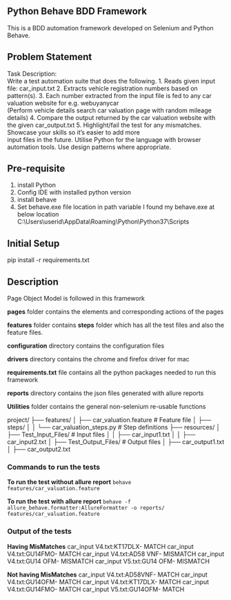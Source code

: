 ## **Python Behave BDD Framework**

This is a BDD automation framework developed on Selenium and Python Behave.

## **Problem Statement**

Task Description:  
Write a test automation suite that does the following.
1.
Reads given input file: car_input.txt
2.
Extracts vehicle registration numbers based on pattern(s).
3.
Each number extracted from the input file is fed to any car valuation website for e.g.
webuyanycar  
(Perform vehicle details search car valuation page with random mileage details)
4.
Compare the output returned by the car valuation website with the given car_output.txt
5.
Highlight/fail the test for any mismatches. Showcase your skills so it’s easier to add more  
input files in the future. Utilise Python for the language with browser automation tools. Use
design patterns where appropriate.

## **Pre-requisite**

1. install Python
2. Config IDE with installed python version
3. install behave
4. Set behave.exe file location in path variable I found my behave.exe at below location C:\Users\userid\AppData\Roaming\Python\Python37\Scripts

## **Initial Setup**
pip install -r requirements.txt


## **Description**

Page Object Model is followed in this framework

**pages** folder contains the elements and corresponding actions of the pages

**features** folder contains **steps** folder which has all the test files and also the feature files.

**configuration** directory contains the configuration files

**drivers** directory contains the chrome and firefox driver for mac

**requirements.txt** file contains all the python packages needed to run this framework

**reports** directory contains the json files generated with allure reports

**Utilities** folder contains the general non-selenium re-usable functions 

project/
├── features/
│   ├── car_valuation.feature  # Feature file
│   ├── steps/
│   │   └── car_valuation_steps.py  # Step definitions
├── resources/
│   ├── Test_Input_Files/  # Input files
│   │   ├── car_input1.txt
│   │   ├── car_input2.txt
│   ├── Test_Output_Files/ # Output files
│       ├── car_output1.txt
│       ├── car_output2.txt


### **Commands to run the tests**

**To run the test without allure report** 
`behave features/car_valuation.feature`

**To run the test with allure report**
`behave -f allure_behave.formatter:AllureFormatter -o reports/ features/car_valuation.feature`

### **Output of the tests**

**Having MisMatches**
car_input V4.txt:KT17DLX- MATCH
car_input V4.txt:GU14FMO- MATCH
car_input V4.txt:AD58 VNF- MISMATCH
car_input V4.txt:GU14 OFM- MISMATCH
car_input V5.txt:GU14 OFM- MISMATCH

**Not having MisMatches**
car_input V4.txt:AD58VNF- MATCH
car_input V4.txt:GU14OFM- MATCH
car_input V4.txt:KT17DLX- MATCH
car_input V4.txt:GU14FMO- MATCH
car_input V5.txt:GU14OFM- MATCH